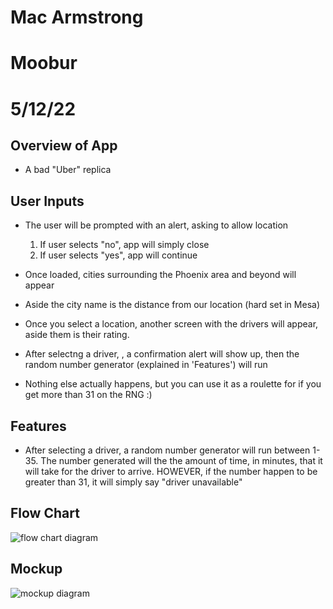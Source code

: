 # Mac Armstrong
# Moobur
# 5/12/22


## Overview of App

- A bad "Uber" replica

## User Inputs

- The user will be prompted with an alert, asking to allow location
  1. If user selects "no", app will simply close
  2. If user selects "yes", app will continue 

- Once loaded, cities surrounding the Phoenix area and beyond will appear 
- Aside the city name is the distance from our location (hard set in Mesa)
- Once you select a location, another screen with the drivers will appear, aside them is their rating. 
- After selectng a driver, , a confirmation alert will show up, then the random number generator (explained in 'Features') will run
- Nothing else actually happens, but you can use it as a roulette for if you get more than 31 on the RNG :)

## Features

- After selecting a driver, a random number generator will run between 1-35. 
The number generated will the the amount of time, in minutes, that it will take for the driver to arrive.
HOWEVER, if the number happen to be greater than 31, it will simply say "driver unavailable" 

## Flow Chart
![flow chart diagram](https://i.imgur.com/TfFh2WP.png)

## Mockup
![mockup diagram](https://i.imgur.com/aX3KRG3.png)
